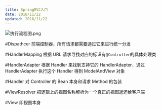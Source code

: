 ```yaml
---
title: SpringMVC入门
date: 2018/11/22
updated: 2018/11/22
---
```


![执行流程图.png](https://upload-images.jianshu.io/upload_images/9988457-76e0e31883918f34.png?imageMogr2/auto-orient/strip%7CimageView2/2/w/1240)

#Dispathcer
前端控制器，所有请求都需要通过它来进行统一分发

#HandlerMapping
根据 URL 请求寻找对应的标识有`@Controller`的具体处理类

#HandlerAdapter
根据 Handler 来找到支持它的 HandlerAdapter，通过 HandlerAdapter 执行这个 Handler 得到 ModelAndView 对象

#Handler
对 Controller 的 Bean 本身和请求 Method 的包装

#ViewResolver
把逻辑上的视图名称解析为一个真正的视图返还给客户端

#View
即视图本身
